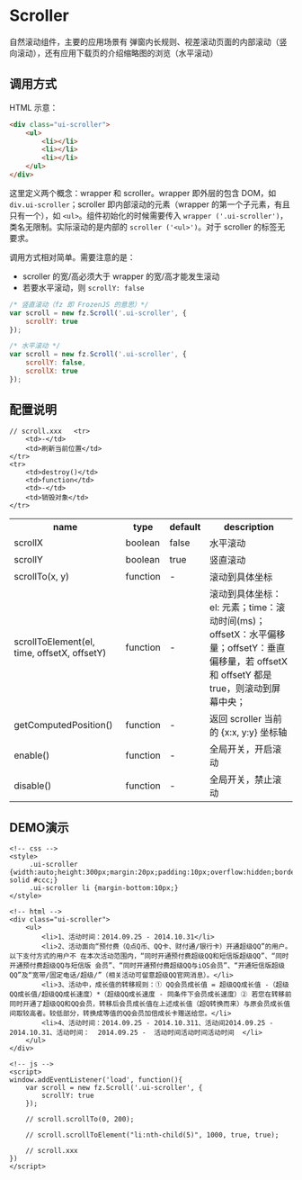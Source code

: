 # Scroller

自然滚动组件，主要的应用场景有 弹窗内长规则、视差滚动页面的内部滚动（竖向滚动），还有应用下载页的介绍缩略图的浏览（水平滚动）

## 调用方式

HTML 示意：
```html
<div class="ui-scroller">
	<ul>
		<li></li>
		<li></li>
		<li></li>
	</ul>
</div>
```

这里定义两个概念：wrapper 和 scroller。wrapper 即外层的包含 DOM，如 `div.ui-scroller`；scroller 即内部滚动的元素（wrapper 的第一个子元素，有且只有一个），如 `<ul>`。组件初始化的时候需要传入 `wrapper ('.ui-scroller')`，类名无限制。实际滚动的是内部的 `scroller ('<ul>')`。对于 scroller 的标签无要求。

调用方式相对简单。需要注意的是：

* scroller 的宽/高必须大于 wrapper 的宽/高才能发生滚动
* 若要水平滚动，则 `scrollY: false`




```js
/* 竖直滚动（fz 即 FrozenJS 的意思）*/
var scroll = new fz.Scroll('.ui-scroller', {
	scrollY: true
});

/* 水平滚动 */
var scroll = new fz.Scroll('.ui-scroller', {
	scrollY: false,
	scrollX: true
});
```


## 配置说明

<table width="100%">
	<tr>
		<th>name</th>
		<th>type</th>
		<th>default</th>
		<th>description</th>
	</tr>
	<tr>
		<td>scrollX</td>
		<td>boolean</td>
		<td>false</td>
		<td>水平滚动</td>
	</tr>
	<tr>
		<td>scrollY</td>
		<td>boolean</td>
		<td>true</td>
		<td>竖直滚动</td>
	</tr>
	<tr>
		<td>scrollTo(x, y)</td>
		<td>function</td>
		<td>-</td>
		<td>滚动到具体坐标</td>
	</tr>
	<tr>
		<td>scrollToElement(el, time, offsetX, offsetY)</td>
		<td>function</td>
		<td>-</td>
		<td>滚动到具体坐标：el: 元素；time：滚动时间(ms)；offsetX：水平偏移量；offsetY：垂直偏移量，若 offsetX 和 offsetY 都是 true，则滚动到屏幕中央；</td>
	</tr>
	<tr>
		<td>getComputedPosition()</td>
		<td>function</td>
		<td>-</td>
		<td>返回 scroller 当前的 {x:x, y:y} 坐标轴</td>
	</tr>
	<tr>
		<td>enable()</td>
		<td>function</td>
		<td>-</td>
		<td>全局开关，开启滚动</td>
	</tr>
	<tr>
		<td>disable()</td>
		<td>function</td>
		<td>-</td>
		<td>全局开关，禁止滚动</td>
	</tr>

	// scroll.xxx	<tr>
		<td>-</td>
		<td>刷新当前位置</td>
	</tr>
	<tr>
		<td>destroy()</td>
		<td>function</td>
		<td>-</td>
		<td>销毁对象</td>
	</tr>
</table>



## DEMO演示
```iframe
<!-- css -->
<style>
	 .ui-scroller {width:auto;height:300px;margin:20px;padding:10px;overflow:hidden;border:1px solid #ccc;}
	 .ui-scroller li {margin-bottom:10px;}
</style>

<!-- html -->
<div class="ui-scroller">
	<ul>
		<li>1、活动时间：2014.09.25 - 2014.10.31</li>
		<li>2、活动面向“预付费（Q点Q币、QQ卡、财付通/银行卡）开通超级QQ”的用户。以下支付方式的用户不 在本次活动范围内，“同时开通预付费超级QQ和短信版超级QQ”、“同时开通预付费超级QQ与短信版 会员”、“同时开通预付费超级QQ与iOS会员”、“开通短信版超级QQ”及“宽带/固定电话/超级/”（相关活动可留意超级QQ官网消息）。</li>
		<li>3、活动中，成长值的转移规则：① QQ会员成长值 = 超级QQ成长值 -（超级QQ成长值/超级QQ成长速度）*（超级QQ成长速度 - 同条件下会员成长速度）② 若您在转移前同时开通了超级QQ和QQ会员，转移后会员成长值在上述成长值（超Q转换而来）与原会员成长值间取较高者。较低部分，转换成等值的QQ会员加倍成长卡赠送给您。</li>
		<li>4、活动时间：2014.09.25 - 2014.10.311、活动间2014.09.25 - 2014.10.31、活动时间：  2014.09.25 -  活动时间活动时间活动时间  </li>
	</ul>
</div>

<!-- js -->
<script>
window.addEventListener('load', function(){
	var scroll = new fz.Scroll('.ui-scroller', {
		scrollY: true
	});

	// scroll.scrollTo(0, 200);

	// scroll.scrollToElement("li:nth-child(5)", 1000, true, true);

	// scroll.xxx
})
</script>
```


